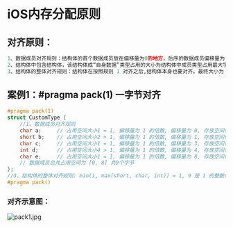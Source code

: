 
# iOS内存分配原则

## 对齐原则：

```python 
1、数据成员对齐规则：结构体的首个数据成员放在偏移量为0的地方，后序的数据成员偏移量为 #pragma pack(n) 指定的数据 n 和数据成员占用字节大小的最小值的整数倍，少则补齐.
2、结构体中包含结构体，该结构体成“自身数据”类型占用的大小为结构体中成员类型占用最大字节数。
3、结构体的整体对齐规则：结构体在按照规则 1 对齐之后,结构体本身也要对齐。最终大小为 #pragma pack(n) 指定的数据 n 和结构体中成员占用的最大字节数中最小值的整数倍，少则补齐.
```


## 案例1：#pragma pack(1) 一字节对齐
```Objective-C
#pragma pack(1)
struct CustomType {
    //1、数据成员对齐规则
    char a;     // 占用空间大小1 = 1, 偏移量为 1 的倍数, 偏移量为 0, 存放空间位置 [0]
    short b;    // 占用空间大小2 > 1, 偏移量为 1 的倍数, 偏移量为 1, 存放空间位置 [1, 2]
    char c;     // 占用空间大小1 = 1, 偏移量为 1 的倍数, 偏移量为 3, 存放空间位置 [3]
    int d;      // 占用空间大小4 > 1, 偏移量为 1 的倍数, 偏移量为 4, 存放空间位置 [4, 7]
    char e;     // 占用空间大小1 = 1, 偏移量为 1 的倍数, 偏移量为 8, 存放空间位置 [8]
    // 数据成员总共占用空间为 [0, 8] 共9个字节
};
//3、结构体的整体对齐规则: min(1, max(short, char, int)) = 1, 9 是 1 的整数倍，所以结构体最终占用空间为9个字节。
#pragma pack()
```

### 对齐示意图：

![pack1.jpg](https://upload-images.jianshu.io/upload_images/1846524-98586fbbf290d7a6.jpg?imageMogr2/auto-orient/strip%7CimageView2/2/w/1240)


